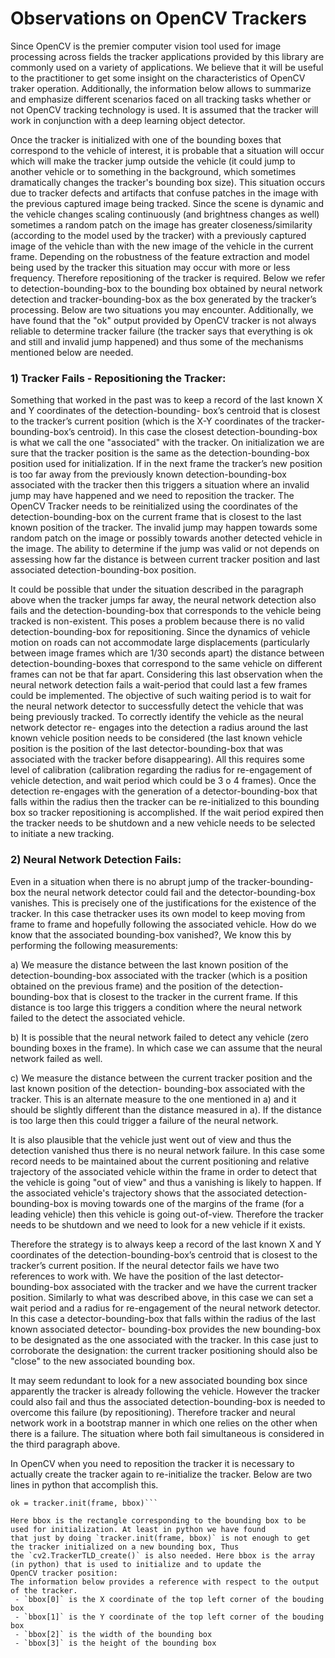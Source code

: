 # Observations on OpenCV Trackers

Since OpenCV is the premier computer vision tool used for image processing across fields the tracker applications provided
by this library are commonly used on a variety of applications. We believe that it will be useful to the practitioner to get some
insight on the characteristics of OpenCV traker operation. Additionally, the information below allows to summarize and
emphasize different scenarios faced on all tracking tasks whether or not OpenCV tracking technology is used. It is assumed
that the tracker will work in conjunction with a deep learning object detector.

Once the tracker is initialized with one of the bounding boxes that correspond to the vehicle of interest, it is probable that a
situation will occur which will make the tracker jump outside the vehicle (it could jump to another vehicle or to something in
the background, which sometimes dramatically changes the tracker's bounding box size). This situation occurs due to tracker
defects and artifacts that confuse patches in the image with the previous captured image being tracked. Since the scene is
dynamic and the vehicle changes scaling continuously (and brightness changes as well) sometimes a random patch on the
image has greater closeness/similarity (according to the model used by the tracker) with a previously captured image of the
vehicle than with the new image of the vehicle in the current frame. Depending on the robustness of the feature extraction
and model being used by the tracker this situation may occur with more or less frequency. Therefore repositioning of the
tracker is required. Below we refer to detection-bounding-box to the bounding box obtained by neural network detection and
tracker-bounding-box as the box generated by the tracker’s processing. Below are two situations you may encounter.
Additionally, we have found that the "ok" output provided by OpenCV tracker is not always reliable to determine tracker failure
(the tracker says that everything is ok and still and invalid jump happened) and thus some of the mechanisms mentioned
below are needed.

### 1) Tracker Fails - Repositioning the Tracker:
Something that worked in the past was to keep a record of the last known X and Y coordinates of the detection-bounding-
box’s centroid that is closest to the tracker’s current position (which is the X-Y coordinates of the tracker-bounding-box’s
centroid). In this case the closest detection-bounding-box is what we call the one "associated" with the tracker. On
initialization we are sure that the tracker position is the same as the detection-bounding-box position used for initialization. If
in the next frame the tracker’s new position is too far away from the previously known detection-bounding-box associated
with the tracker then this triggers a situation where an invalid jump may have happened and we need to reposition the
tracker. The OpenCV Tracker needs to be reinitialized using the coordinates of the detection-bounding-box on the current
frame that is closest to the last known position of the tracker. The invalid jump may happen towards some random patch on
the image or possibly towards another detected vehicle in the image. The ability to determine if the jump was valid or not
depends on assessing how far the distance is between current tracker position and last associated detection-bounding-box
position.

It could be possible that under the situation described in the paragraph above when the tracker jumps far away, the neural
network detection also fails and the detection-bounding-box that corresponds to the vehicle being tracked is non-existent.
This poses a problem because there is no valid detection-bounding-box for repositioning. Since the dynamics of vehicle
motion on roads can not accommodate large displacements (particularly between image frames which are 1/30 seconds
apart) the distance between detection-bounding-boxes that correspond to the same vehicle on different frames can not be
that far apart. Considering this last observation when the neural network detection fails a wait-period that could last a few
frames could be implemented. The objective of such waiting period is to wait for the neural network detector to successfully
detect the vehicle that was being previously tracked. To correctly identify the vehicle as the neural network detector re-
engages into the detection a radius around the last known vehicle position needs to be considered (the last known vehicle
position is the position of the last detector-bounding-box that was associated with the tracker before disappearing). All this
requires some level of calibration (calibration regarding the radius for re-engagement of vehicle detection, and wait period
which could be 3 o 4 frames). Once the detection re-engages with the generation of a detector-bounding-box that falls within
the radius then the tracker can be re-initialized to this bounding box so tracker repositioning is accomplished. If the wait
period expired then the tracker needs to be shutdown and a new vehicle needs to be selected to initiate a new tracking.


### 2) Neural Network Detection Fails:
Even in a situation when there is no abrupt jump of the tracker-bounding-box the neural network detector could fail and the
detector-bounding-box vanishes. This is precisely one of the justifications for the existence of the tracker. In this case thetracker uses its own model to keep moving from frame to frame and hopefully following the associated vehicle. How do we
know that the associated bounding-box vanished?,
We know this by performing the following measurements:

a) We measure the distance between the last known position of the detection-bounding-box associated with
the tracker (which is a position obtained on the previous frame) and the position of the detection-bounding-box that
is closest to the tracker in the current frame. If this distance is too large this triggers a condition where the neural
network failed to the detect the associated vehicle.

b) It is possible that the neural network failed to detect any vehicle (zero bounding boxes in the frame). In which
case we can assume that the neural network failed as well.

c) We measure the distance between the current tracker position and the last known position of the detection-
bounding-box associated with the tracker. This is an alternate measure to the one mentioned in a) and it should be
slightly different than the distance measured in a). If the distance is too large then this could trigger a failure of the
neural network.

It is also plausible that the vehicle just went out of view and thus the detection vanished thus there is no neural network
failure. In this case some record needs to be maintained about the current positioning and relative trajectory of the
associated vehicle within the frame in order to detect that the vehicle is going "out of view" and thus a vanishing is likely to
happen. If the associated vehicle's trajectory shows that the associated detection-bounding-box is moving towards one of the
margins of the frame (for a leading vehicle) then this vehicle is going out-of-view. Therefore the tracker needs to be shutdown
and we need to look for a new vehicle if it exists.

Therefore the strategy is to always keep a record of the last known X and Y coordinates of the detection-bounding-box’s
centroid that is closest to the tracker’s current position. If the neural detector fails we have two references to work with. We
have the position of the last detector-bounding-box associated with the tracker and we have the current tracker position.
Similarly to what was described above, in this case we can set a wait period and a radius for re-engagement of the neural
network detector. In this case a detector-bounding-box that falls within the radius of the last known associated detector-
bounding-box provides the new bounding-box to be designated as the one associated with the tracker. In this case just to
corroborate the designation: the current tracker positioning should also be "close" to the new associated bounding box.

It may seem redundant to look for a new associated bounding box since apparently the tracker is already following the
vehicle. However the tracker could also fail and thus the associated detection-bounding-box is needed to overcome this
failure (by repositioning). Therefore tracker and neural network work in a bootstrap manner in which one relies on the other
when there is a failure. The situation where both fail simultaneous is considered in the third paragraph above.

In OpenCV when you need to reposition the tracker it is necessary to actually create the tracker again to re-initialize the
tracker. Below are two lines in python that accomplish this.

```tracker = cv2.TrackerTLD_create()
ok = tracker.init(frame, bbox)```

Here bbox is the rectangle corresponding to the bounding box to be used for initialization. At least in python we have found
that just by doing `tracker.init(frame, bbox)` is not enough to get the tracker initialized on a new bounding box, Thus
the `cv2.TrackerTLD_create()` is also needed. Here bbox is the array (in python) that is used to initialize and to update the
OpenCV tracker position:
The information below provides a reference with respect to the output of the tracker.
 - `bbox[0]` is the X coordinate of the top left corner of the bouding box
 - `bbox[1]` is the Y coordinate of the top left corner of the bouding box
 - `bbox[2]` is the width of the bounding box
 - `bbox[3]` is the height of the bounding box
